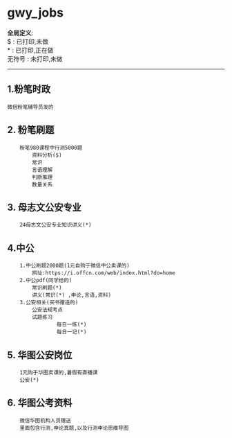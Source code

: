 # gwy_jobs
**全局定义**:  
    $ : 已打印,未做  
    * : 已打印,正在做  
    无符号 : 未打印,未做  
_________________  

## 1.粉笔时政
    微信粉笔辅导员发的
## 2. 粉笔刷题
        粉笔980课程中行测5000题
            资料分析($)
            常识
            言语理解
            判断推理
            数量关系
## 3. 母志文公安专业
        24母志文公安专业知识讲义(*)
## 4.中公
        1.中公刷题2000题(1元自购于微信中公卖课的)
            网址:https://i.offcn.com/web/index.html?do=home
        2.中公pdf(同学给的)
            常识刷题(*)
            讲义(常识(*) ,申论,言语,资料)
        3.公安相关(买书赠送的)
            公安法规考点
            试题练习
                    每日一练(*)
                    每日一记(*)        
## 5. 华图公安岗位
        1元购于华图卖课的,暑假有直播课
        公安(*)
## 6. 华图公考资料
        微信华图机构人员赠送
        里面包含行测,申论真题,以及行测申论思维导图
            

